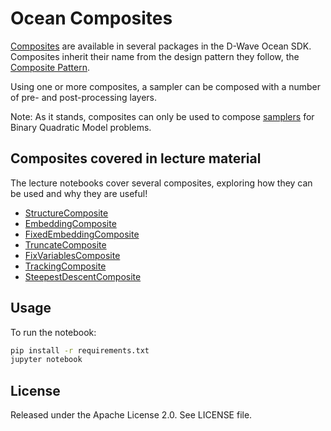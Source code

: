 # Ocean Composites
[Composites](https://docs.ocean.dwavesys.com/en/stable/concepts/samplers.html#composites) are available in several packages in the D-Wave Ocean SDK.
Composites inherit their name from the design pattern they follow, the [Composite Pattern](https://en.wikipedia.org/wiki/Composite_pattern).

Using one or more composites, a sampler can be composed with a number of pre- and post-processing layers.

Note: As it stands, composites can only be used to compose [samplers](https://docs.ocean.dwavesys.com/en/stable/concepts/samplers.html#samplers) for Binary Quadratic Model problems.

## Composites covered in lecture material
The lecture notebooks cover several composites, exploring how they can be used and why they are useful!

* [StructureComposite](https://docs.ocean.dwavesys.com/en/stable/docs_dimod/reference/sampler_composites/composites.html#module-dimod.reference.composites.structure)
* [EmbeddingComposite](https://docs.ocean.dwavesys.com/en/stable/docs_system/reference/composites.html#embeddingcomposite)
* [FixedEmbeddingComposite](https://docs.ocean.dwavesys.com/en/stable/docs_system/reference/composites.html#fixedembeddingcomposite)
* [TruncateComposite](https://docs.ocean.dwavesys.com/en/stable/docs_dimod/reference/sampler_composites/composites.html#module-dimod.reference.composites.truncatecomposite)
* [FixVariablesComposite](https://docs.ocean.dwavesys.com/en/stable/docs_preprocessing/reference/composites.html#fix-variables-composite)
* [TrackingComposite](https://docs.ocean.dwavesys.com/en/stable/docs_dimod/reference/sampler_composites/composites.html#module-dimod.reference.composites.tracking)
* [SteepestDescentComposite](https://docs.ocean.dwavesys.com/en/stable/docs_greedy/reference/composites.html#steepestdescentcomposite)

## Usage

To run the notebook:

```bash
pip install -r requirements.txt
jupyter notebook
```

## License

Released under the Apache License 2.0. See LICENSE file.
